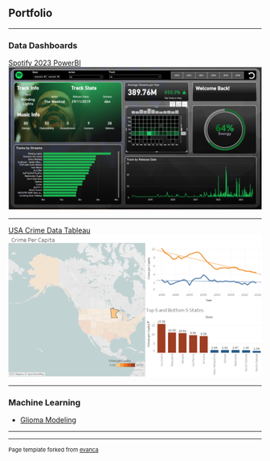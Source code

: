 ## Portfolio

---

### Data Dashboards 

[Spotify 2023 PowerBI](/spotify.html)
<img src="images/Spotify1.png?raw=true"/>

---
[USA Crime Data Tableau](/crime.html)
<img src="images/Crime.png?raw=true"/>

---

### Machine Learning

- [Glioma Modeling](https://github.com/ajed88/Glioma_ML)


---




---
<p style="font-size:11px">Page template forked from <a href="https://github.com/evanca/quick-portfolio">evanca</a></p>
<!-- Remove above link if you don't want to attibute -->
